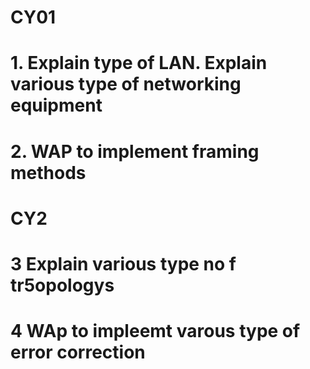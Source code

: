 # CY01
# 1. Explain type of  LAN. Explain various type of networking equipment
# 2. WAP to implement framing methods

# CY2
# 3 Explain various type no f tr5opologys
# 4 WAp to impleemt varous type of error correction
